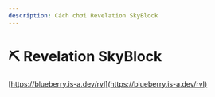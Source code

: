 ```yaml
---
description: Cách chơi Revelation SkyBlock
---
```


# ⛏ Revelation SkyBlock

[https://blueberry.is-a.dev/rvl](https://blueberry.is-a.dev/rvl)
